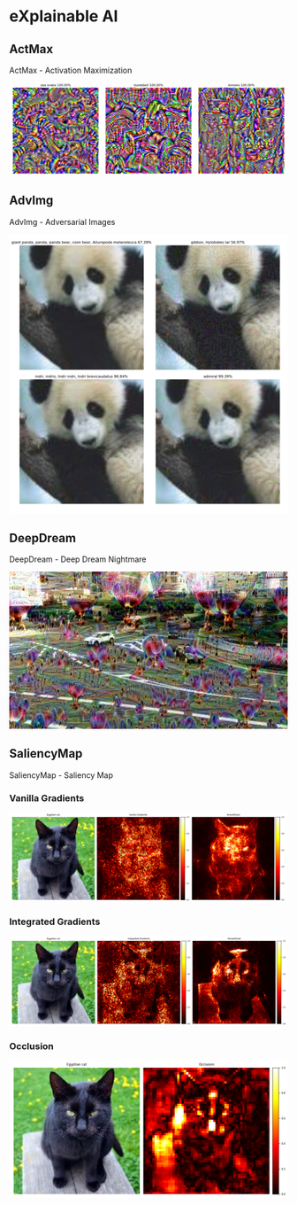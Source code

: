 # eXplainable AI

## ActMax

ActMax - Activation Maximization

<img src="ActMax/actmax.png">

## AdvImg

AdvImg - Adversarial Images

<img src="AdvImg/fast_iterative_least.png">

## DeepDream

DeepDream - Deep Dream Nightmare

<img src="DeepDream/nightmare.png">

## SaliencyMap

SaliencyMap - Saliency Map

### Vanilla Gradients

<img src="SaliencyMap/part1_vanilla.png">

### Integrated Gradients

<img src="SaliencyMap/part1_integrated.png">

### Occlusion

<img src="SaliencyMap/part1_occlusion.png">
